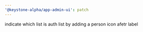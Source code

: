 ```yaml
---
'@keystone-alpha/app-admin-ui': patch
---
```


indicate which list is auth list by adding a person icon afetr label
